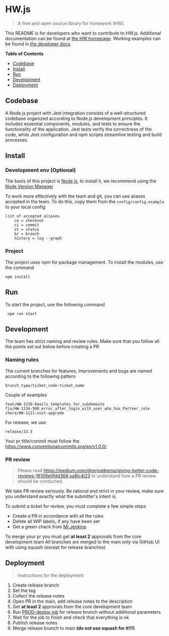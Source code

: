 # HW.js

> A free and open source library for homework (HW).

This README is for developers who want to contribute to HW.js.
Additional documentation can be found at [the HW homepage](https://www.youtube.com/watch?v=o-YBDTqX_ZU).
Working examples can be found in [the developer docs](https://www.youtube.com/watch?v=o-YBDTqX_ZU).

**Table of Contents**

- [Codebase](#Codebase)
- [Install](#Install)
- [Run](#Run)
- [Development](#Development)
- [Deployment](#Deployment)

<a name="Usage"></a>

## Codebase

A Node.js project with Jest integration consists of a well-structured codebase organized according to Node.js development principles. It includes essential components, modules, and tests to ensure the functionality of the application. Jest tests verify the correctness of the code, while Jest configuration and npm scripts streamline testing and build processes.

## Install

### Development env (Optional)

The basis of this project is [Node js](https://nodejs.org/en), to install it, we recommend using the [Node Version Manager](https://github.com/nvm-sh/nvm?tab=readme-ov-file#installing-and-updating)

To work more effectively with the team and git, you can use aliases accepted in the team. To do this, copy them from the `config/config.example` to your local config

```
list of accepted aliases
    co = checkout
    ci = commit
    st = status
    br = branch
    history = log --graph
```

### Project

The project uses npm for package management. To install the modules, use the command

```
npm install
```

## Run

To start the project, use the following command

```
 npm run start
```

## Development

The team has strict naming and review rules. Make sure that you follow all the points set out below before creating a PR

### Naming rules

The current branches for features, improvements and bugs are named according to the following pattern

```
brunch_type/ticket_code-ticket_name
```

Couple of examples

```
feat/HW-1238-Emails_templates_for_subdomains
fix/HW-1334-500_error_after_login_with_user_who_has_Partner_role
chore/HW-1121-nuxt-upgrade
```

For release, we use 

```
release/33.3
```

Your pr title/commit must follow the https://www.conventionalcommits.org/en/v1.0.0/

### PR review
> Please read https://medium.com/@mrjoelkemp/giving-better-code-reviews-16109e0fdd36#.xa8lc4i23 to understand how a PR review should be conducted. 

We take PR review seriously. Be rational and strict in your review, make sure you understand exactly what the submitter's intent is.


To submit a ticket for review, you must complete a few simple steps

- Create a PR in accordance with all the rules
- Delete all WIP labels, if any have been set
- Get a green check from [Mr.Jenkins](https://www.youtube.com/watch?v=o-YBDTqX_ZU)

To merge your pr you must get **at least 2** approvals from the core development team
All branches are merged to the main only via GitHub UI with using squash (except for release branches)

## Deployment

> Instructions for the deployment:

1. Create release branch 
2. Set the tag
3. Collect the release notes
4. Open PR in the main, add release notes to the description
5. Get **at least 2** approvals from the core development team
6. Run [PROD-deploy job](https://www.youtube.com/watch?v=o-YBDTqX_ZU) for release brunch without additional parameters
7. Wait for the job to finish and check that everything is ok
8. Publish release notes
9. Merge release brunch to main **(do not use squash for it!!!)**